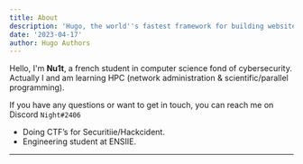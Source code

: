 ```yaml
---
title: About
description: 'Hugo, the world''s fastest framework for building websites'
date: '2023-04-17'
author: Hugo Authors
---
```


Hello, I'm **Nu1t**, a french student in computer science fond of cybersecurity.
Actually I and am learning HPC (network administration & scientific/parallel programming).

If you have any questions or want to get in touch, you can reach me on Discord `Night#2406`

- Doing CTF’s for Securitiie/Hackcident.
- Engineering student at ENSIIE.

---

<script src="https://root-me-badge.cloud.duboc.xyz/storage_clients/90f9609f1f83aae09306b1d4bc1d27b8/badge.js"></script>


